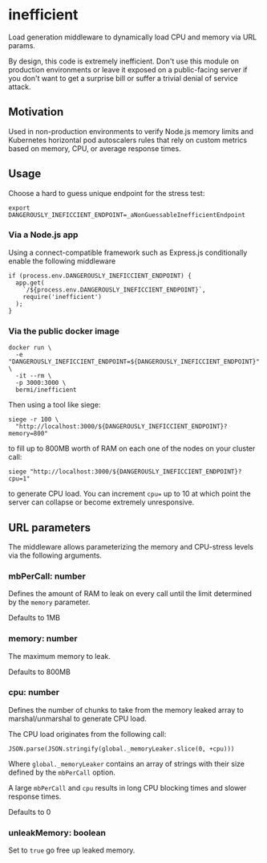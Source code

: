 # inefficient

Load generation middleware to dynamically load CPU and memory via URL params.

By design, this code is extremely inefficient. Don't use this module on
production environments or leave it exposed on a public-facing server
if you don't want to get a surprise bill or
suffer a trivial denial of service attack.

## Motivation

Used in non-production environments to verify Node.js memory limits and
Kubernetes horizontal pod autoscalers rules that rely on custom metrics based
on memory, CPU, or average response times.


## Usage

Choose a hard to guess unique endpoint for the stress test:

    export DANGEROUSLY_INEFICCIENT_ENDPOINT=_aNonGuessableInefficientEndpoint


### Via a Node.js app

Using a connect-compatible framework such as Express.js conditionally enable
the following middleware

    if (process.env.DANGEROUSLY_INEFICCIENT_ENDPOINT) {
      app.get(
        `/${process.env.DANGEROUSLY_INEFICCIENT_ENDPOINT}`,
        require('inefficient')
      );
    }

### Via the public docker image

    docker run \
      -e "DANGEROUSLY_INEFICCIENT_ENDPOINT=${DANGEROUSLY_INEFICCIENT_ENDPOINT}" \
      -it --rm \
      -p 3000:3000 \
      bermi/inefficient

Then using a tool like siege:

    siege -r 100 \
      "http://localhost:3000/${DANGEROUSLY_INEFICCIENT_ENDPOINT}?memory=800"

to fill up to 800MB worth of RAM on each one of the nodes on your cluster call:

    siege "http://localhost:3000/${DANGEROUSLY_INEFICCIENT_ENDPOINT}?cpu=1"

to generate CPU load. You can increment `cpu=` up to 10 at which point the
server can collapse or become extremely unresponsive.

## URL parameters

The middleware allows parameterizing the memory and CPU-stress levels via the
following arguments.

### mbPerCall: number

Defines the amount of RAM to leak on every call until the limit determined by
the `memory` parameter.

Defaults to 1MB

### memory: number

The maximum memory to leak.

Defaults to 800MB

### cpu: number

Defines the number of chunks to take from the memory leaked array to
marshal/unmarshal to generate CPU load.

The CPU load originates from the following call:

    JSON.parse(JSON.stringify(global._memoryLeaker.slice(0, +cpu)))

Where `global._memoryLeaker`  contains an array of strings with their size
defined by the `mbPerCall` option.

A large `mbPerCall` and `cpu` results in long CPU blocking times and slower
response times.

Defaults to 0

### unleakMemory: boolean

Set to `true` go free up leaked memory.

